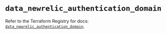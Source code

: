 # `data_newrelic_authentication_domain`

Refer to the Terraform Registry for docs: [`data_newrelic_authentication_domain`](https://registry.terraform.io/providers/newrelic/newrelic/3.68.0/docs/data-sources/authentication_domain).
